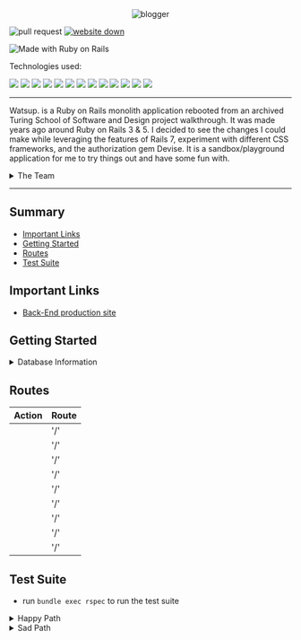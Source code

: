 <div align="center">
    <img src="https://github.com/Gabe-Torres/blogger/assets/127896538/30051cda-9337-4d42-86b0-fe8928560a42" alt="blogger">
</div>

![pull request](https://img.shields.io/github/issues-pr/gabe-torres/blogger)
[![website down](https://img.shields.io/website-up-down-green-red/http/monip.org.svg)](https://thawing-citadel-30877-e399d2943313.herokuapp.com/users/sign_in)

![Made with Ruby on Rails](https://img.shields.io/badge/Made%20with-Ruby%20on%20Rails-%23990000?style=for-the-badge&logo=ruby-on-rails&logoColor=white)


Technologies used:<br>
<div>
  <img src="https://img.shields.io/badge/Ruby-CC342D?style=for-the-badge&logo=ruby&logoColor=white"/>
  <img src="https://img.shields.io/badge/Tailwind_CSS-38B2AC?style=for-the-badge&logo=tailwind-css&logoColor=white"/>
  <img src="https://img.shields.io/badge/git-%23F05033.svg?style=for-the-badge&logo=git&logoColor=white" />
  <img src="https://img.shields.io/badge/github-%23121011.svg?style=for-the-badge&logo=github&logoColor=white"/>
  <img src="https://img.shields.io/badge/PostgreSQL-316192?style=for-the-badge&logo=postgresql&logoColor=white"/>
  <img src="https://img.shields.io/badge/Heroku-430098?style=for-the-badge&logo=heroku&logoColor=white"/>
  <img src="https://img.shields.io/badge/circleci-343434?style=for-the-badge&logo=circleci&logoColor=white"/>
  <img src="https://img.shields.io/badge/CSS-239120?&style=for-the-badge&logo=css3&logoColor=white" />
  <img src="https://img.shields.io/badge/HTML-239120?style=for-the-badge&logo=html5&logoColor=white" />
  <img src="https://img.shields.io/badge/Slack-4A154B?style=for-the-badge&logo=slack&logoColor=white" />
  <img src="https://img.shields.io/badge/Bootstrap-563D7C?style=for-the-badge&logo=bootstrap&logoColor=white" />
  <img src="https://img.shields.io/badge/Visual_Studio_Code-0078D4?style=for-the-badge&logo=visual%20studio%20code&logoColor=white" />
  <img src="https://img.shields.io/badge/JavaScript-323330?style=for-the-badge&logo=javascript&logoColor=F7DF1E" />
</div>

---

</div>

<p>Watsup. is a Ruby on Rails monolith application rebooted from an archived Turing School of Software and Design project walkthrough. It was made years ago around Ruby on Rails 3 & 5.  I decided to see the changes I could make while leveraging the features of Rails 7, experiment with different CSS frameworks, and the authorization gem Devise. It is a sandbox/playground application for me to try things out and have some fun with. 
</p>

<details>
<summary>The Team</summary>

### 

- Gabe Torres [![GitHub](https://img.shields.io/badge/-GitHub-grey?style=flat&logo=github&logoColor=white)](https://github.com/Gabe-Torres) [![LinkedIn](https://img.shields.io/badge/-blue?style=flat&logo=Linkedin&logoColor=white)](https://www.linkedin.com/in/gabe-torres-74a515269/)<br><br>
</details>



--- 

## Summary 
- [Important Links](#important-links)
- [Getting Started](#getting-started)
- [Routes](#routes)
- [Test Suite](#test-suite)


## Important Links
- [Back-End production site](https://thawing-citadel-30877-e399d2943313.herokuapp.com/users/sign_in)


## Getting Started
<details>
<summary>Database Information</summary>

**Schema**

```ruby
ActiveRecord::Schema[7.0].define(version: 2024_03_29_041220) do
  # These are extensions that must be enabled in order to support this database
  enable_extension "plpgsql"

  create_table "active_storage_attachments", force: :cascade do |t|
    t.string "name", null: false
    t.string "record_type", null: false
    t.bigint "record_id", null: false
    t.bigint "blob_id", null: false
    t.datetime "created_at", null: false
    t.index ["blob_id"], name: "index_active_storage_attachments_on_blob_id"
    t.index ["record_type", "record_id", "name", "blob_id"], name: "index_active_storage_attachments_uniqueness", unique: true
  end

  create_table "active_storage_blobs", force: :cascade do |t|
    t.string "key", null: false
    t.string "filename", null: false
    t.string "content_type"
    t.text "metadata"
    t.string "service_name", null: false
    t.bigint "byte_size", null: false
    t.string "checksum"
    t.datetime "created_at", null: false
    t.index ["key"], name: "index_active_storage_blobs_on_key", unique: true
  end

  create_table "active_storage_variant_records", force: :cascade do |t|
    t.bigint "blob_id", null: false
    t.string "variation_digest", null: false
    t.index ["blob_id", "variation_digest"], name: "index_active_storage_variant_records_uniqueness", unique: true
  end

  create_table "articles", force: :cascade do |t|
    t.string "title"
    t.text "body"
    t.datetime "created_at", null: false
    t.datetime "updated_at", null: false
    t.bigint "user_id", null: false
    t.index ["user_id"], name: "index_articles_on_user_id"
  end

  create_table "comments", force: :cascade do |t|
    t.string "author_name"
    t.text "body"
    t.bigint "article_id", null: false
    t.datetime "created_at", null: false
    t.datetime "updated_at", null: false
    t.index ["article_id"], name: "index_comments_on_article_id"
  end

  create_table "taggings", force: :cascade do |t|
    t.bigint "tag_id", null: false
    t.bigint "article_id", null: false
    t.datetime "created_at", null: false
    t.datetime "updated_at", null: false
    t.index ["article_id"], name: "index_taggings_on_article_id"
    t.index ["tag_id"], name: "index_taggings_on_tag_id"
  end

  create_table "tags", force: :cascade do |t|
    t.string "name"
    t.datetime "created_at", null: false
    t.datetime "updated_at", null: false
  end

  create_table "users", force: :cascade do |t|
    t.string "email", default: "", null: false
    t.string "encrypted_password", default: "", null: false
    t.string "reset_password_token"
    t.datetime "reset_password_sent_at"
    t.datetime "remember_created_at"
    t.datetime "created_at", null: false
    t.datetime "updated_at", null: false
    t.index ["email"], name: "index_users_on_email", unique: true
    t.index ["reset_password_token"], name: "index_users_on_reset_password_token", unique: true
  end

  add_foreign_key "active_storage_attachments", "active_storage_blobs", column: "blob_id"
  add_foreign_key "active_storage_variant_records", "active_storage_blobs", column: "blob_id"
  add_foreign_key "articles", "users"
  add_foreign_key "comments", "articles"
  add_foreign_key "taggings", "articles"
  add_foreign_key "taggings", "tags"
end

```

**Gems**
```ruby
gem "rails", "~> 7.0.8", ">= 7.0.8.1"

gem "pg", "~> 1.1"

gem "puma", "~> 5.0"

gem "importmap-rails"

gem "turbo-rails"

gem "stimulus-rails"

gem "jbuilder"

gem "tailwindcss-rails"

gem "tzinfo-data", platforms: %i[ mingw mswin x64_mingw jruby ]

gem "bootsnap", require: false
gem "bootstrap"

gem "image_processing", "~> 1.2"
gem "hotwire-rails"
group :development, :test do
  gem "debug", platforms: %i[ mri mingw x64_mingw ]
  gem "rspec-rails"
  gem "capybara"
  gem "launchy"
  gem "shoulda-matchers"
  gem "pry"
  gem "active_designer"
end

group :development do
  gem "web-console"
  gem "spring"
end

gem "devise", "~> 4.9"

gem "cssbundling-rails", "~> 1.4"

gem "jsbundling-rails", "~> 1.3"
```

**Installing**
 - Fork and clone this repo
  - Run `bundle install`
  - Run `rails db:{create,migrate,seed}`
  - Run `rails s` to start the server
  - Open your browser and navigate to `localhost:3000`
</details>

## Routes

| Action | Route |
| ----------- | ----------- |
|  | '/' |
|  | '/' |
|  | '/' |
|  | '/' |
|  | '/' |
|  | '/' |
|  | '/' |
|  | '/' |
|  | '/' |


## Test Suite
 - run `bundle exec rspec` to run the test suite

<details>
<summary>Happy Path</summary>
    
```ruby
RSpec.describe 'user edits one article', type: :feature do
  describe 'they link from the articles show' do
    describe 'Happy Path, Success 200' do
      scenario 'displays a form to edit an article with valid input' do
        user = User.create!(:email => 'test@example.com', :password => 'f4k3p455w0rd')
        login_as(user, :scope => :user)

        article = user.articles.create!(title: 'New title', body: 'new body')

        visit article_path(article)

        click_link 'Edit'

        expect(current_path).to eq(edit_article_path(article))

        fill_in 'Body', with: 'different'

        click_on 'Update Article'

        expect(page).to have_content('different')
        expect(page).to_not have_content('new body')
        expect(page).to have_content("Article '#{article.title}' updated!")
      end
    end
  end
end

```

</details>

<details>
<summary>Sad Path</summary>

```ruby
```

</details>

